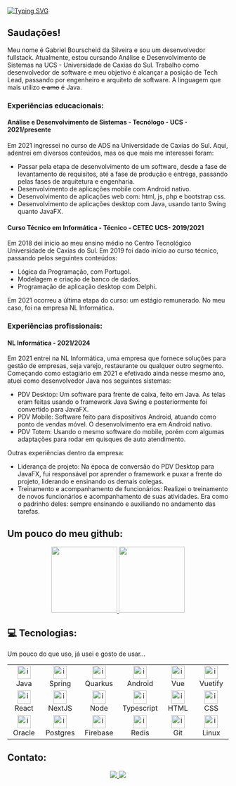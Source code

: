 [![Typing SVG](https://readme-typing-svg.herokuapp.com/?color=0E8AE6&size=35&center=true&vCenter=true&width=1000&lines=Oi,+seja+bem+vindo+ao+meu+perfil!+:%29)](https://git.io/typing-svg)

## Saudações!

Meu nome é Gabriel Bourscheid da Silveira e sou um desenvolvedor fullstack. Atualmente, estou cursando Análise e Desenvolvimento de Sistemas na UCS - Universidade de Caxias do Sul. Trabalho como desenvolvedor de software e meu objetivo é alcançar a posição de Tech Lead, passando por engenheiro e arquiteto de software. A linguagem que mais utilizo ~~e amo~~ é Java.

### Experiências educacionais:

#### Análise e Desenvolvimento de Sistemas - Tecnólogo - UCS - 2021/presente

Em 2021 ingressei no curso de ADS na Universidade de Caxias do Sul. Aqui, adentrei em diversos conteúdos, mas os que mais me interessei foram: 
- Passar pela etapa de desenvolvimento de um software, desde a fase de levantamento de requisitos, até a fase de produção e entrega, passando pelas fases de arquitetura e engenharia.
- Desenvolvimento de aplicações mobile com Android nativo.
- Desenvolvimento de aplicações web com: html, js, php e bootstrap css.
- Desenvolvimento de aplicações desktop com Java, usando tanto Swing quanto JavaFX.

#### Curso Técnico em Informática - Técnico - CETEC UCS- 2019/2021

Em 2018 dei inicio ao meu ensino médio no Centro Tecnológico Universidade de Caxias do Sul. Em 2019 foi dado início ao curso técnico, passando pelos seguintes conteúdos:
- Lógica da Programação, com Portugol.
- Modelagem e criação de banco de dados.
- Programação de aplicação desktop com Delphi.

Em 2021 ocorreu a última etapa do curso: um estágio remunerado. No meu caso, foi na empresa NL Informática.

### Experiências profissionais:

#### NL Informática - 2021/2024
Em 2021 entrei na NL Informática, uma empresa que fornece soluções para gestão de empresas, seja varejo, restaurante ou qualquer outro segmento. Começando como estagiário em 2021 e efetivado ainda nesse mesmo ano, atuei como desenvolvedor Java nos seguintes sistemas:
- PDV Desktop: Um software para frente de caixa, feito em Java. As telas eram feitas usando o framework Java Swing e posteriormente foi convertido para JavaFX.
- PDV Mobile: Software feito para dispositivos Android, atuando como ponto de vendas móvel. O desenvolvimento era em Android nativo.
- PDV Totem: Usando o mesmo software do mobile, porém com algumas adaptações para rodar em quisques de auto atendimento.

Outras experiências dentro da empresa:
- Liderança de projeto: Na época de conversão do PDV Desktop para JavaFX, fui responsável por aprender o framework e puxar a frente do projeto, liderando e ensinando os demais colegas.
- Treinamento e acompanhamento de funcionários: Realizei o treinamento de novos funcionários e acompanhamento de suas atividades. Era como o padrinho deles: sempre ensinando e auxiliando no andamento das tarefas.

## Um pouco do meu github:

<div align="center">
  <a href="https://github.com/bsgabriel">
    <img height="150em" src="https://github-readme-stats.vercel.app/api?username=bsgabriel&show_icons=true&theme=dracula&include_all_commits=true&count_private=true"/>
    <img height="150em" src="https://github-readme-stats.vercel.app/api/top-langs/?username=bsgabriel&layout=compact&langs_count=7&theme=dracula"/>
  </a>
</div>

## 💻 Tecnologias:
Um pouco do que uso, já usei e gosto de usar...
<div align="center">
  <table>
      <tr>
        <td align="center" width="96">
          <a href="https://www.java.com/">
            <img src="https://skillicons.dev/icons?i=java" alt="icon" width="30" height="30"/>
          </a>
          <br>Java
        </td>
        <td align="center" width="96">
          <a href="https://spring.io/">
            <img src="https://skillicons.dev/icons?i=spring" alt="icon" width="30" height="30"/>
          </a>
          <br>Spring
        </td>
        <td align="center" width="96">
          <a href="https://pt.quarkus.io/">
            <img src="https://raw.githubusercontent.com/gilbarbara/logos/92bb74e98bca1ea1ad794442676ebc4e75038adc/logos/quarkus-icon.svg" alt="icon" width="30" height="30"/>
          </a>
          <br>Quarkus
        </td>
        <td align="center" width="96">
          <a href="https://developer.android.com/">
            <img src="https://www.vectorlogo.zone/logos/android/android-official.svg" alt="icon" width="30" height="30"/>
          </a>
          <br>Android
        </td>
        <td align="center" width="96">
          <a href="https://vuejs.org/">
            <img src="https://skillicons.dev/icons?i=vue" alt="icon" width="30" height="30"/>
          </a>
          <br>Vue
        </td>
        <td align="center" width="96">
          <a href="https://vuetifyjs.com/">
            <img src="https://skillicons.dev/icons?i=vuetify" alt="icon" width="30" height="30"/>
          </a>
          <br>Vuetify
        </td>
      </tr>
      <tr>
        <td align="center" width="96">
          <a href="https://react.dev/">
            <img src="https://skillicons.dev/icons?i=react" alt="icon" width="30" height="30"/>
          </a>
          <br>React
        </td>
        <td align="center" width="96">
          <a href="https://nextjs.org/">
            <img src="https://skillicons.dev/icons?i=nextjs" alt="icon" width="30" height="30"/>
          </a>
          <br>NextJS
        </td>
        <td align="center" width="96">
          <a href="https://nodejs.org/">
            <img src="https://skillicons.dev/icons?i=nodejs" alt="icon" width="30" height="30"/>
          </a>
          <br>Node
        </td>
        <td align="center" width="96">
          <a href="https://www.typescriptlang.org/">
            <img src="https://skillicons.dev/icons?i=ts" alt="icon" width="30" height="30"/>
          </a>
          <br>Typescript
        </td>
        <td align="center" width="96">
          <a href="https://developer.mozilla.org/docs/Web/HTML">
            <img src="https://skillicons.dev/icons?i=html" alt="icon" width="30" height="30"/>
          </a>
          <br>HTML
        </td>
        <td align="center" width="96">
          <a href="https://developer.mozilla.org/docs/Web/CSS">
            <img src="https://skillicons.dev/icons?i=css" alt="icon" width="30" height="30"/>
          </a>
          <br>CSS
        </td>
      </tr>
      <tr>
        <td align="center" width="96">
          <a href="https://www.oracle.com/">
            <img src="https://www.vectorlogo.zone/logos/oracle/oracle-icon.svg" alt="icon" width="30" height="30"/>
          </a>
          <br>Oracle
        </td>
        <td align="center" width="96">
          <a href="https://www.postgresql.org/">
            <img src="https://skillicons.dev/icons?i=postgres" alt="icon" width="30" height="30"/>
          </a>
          <br>Postgres
        </td>
        <td align="center" width="96">
          <a href="https://firebase.google.com/">
            <img src="https://skillicons.dev/icons?i=firebase" alt="icon" width="30" height="30"/>
          </a>
          <br>Firebase
        </td>
        <td align="center" width="96">
          <a href="https://redis.io/">
            <img src="https://skillicons.dev/icons?i=redis" alt="icon" width="30" height="30"/>
          </a>
          <br>Redis
        </td>
        <td align="center" width="96">
          <a href="https://git-scm.com/">
            <img src="https://skillicons.dev/icons?i=git" alt="icon" width="30" height="30"/>
          </a>
          <br>Git
        </td>
        <td align="center" width="96">
          <a href="https://www.linux.org//">
            <img src="https://skillicons.dev/icons?i=linux" alt="icon" width="30" height="30"/>
          </a>
          <br>Linux
        </td>
      </tr>
  </table>
</div>

## Contato:

<div align="center">
  <a href="mailto:g.bsgabriel.dev@gmail.com">
      <img class="mail" src="https://img.shields.io/badge/Gmail-D14836?style=for-the-badge&logo=gmail&logoColor=white"/>
  </a>
  <a href="https://www.linkedin.com/in/gabriel-bourscheid-da-silveira/">
      <img src="https://img.shields.io/badge/LinkedIn-0077B5?style=for-the-badge&logo=linkedin&logoColor=white">
  </a>
</div>
